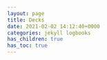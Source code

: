 ```yaml
---
layout: page
title: Decks
date: 2021-02-02 14:12:40+0000
categories: jekyll logbooks
has_children: true
has_toc: true
---
```

